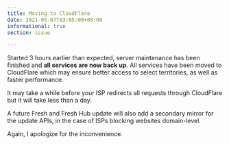 ```yaml
---
title: Moving to CloudFlare
date: 2021-05-07T03:05:00+00:00
informational: true
section: issue

---
```

Started 3 hours earlier than expected, server maintenance has been finished and **all services are now back up**. All services have been moved to CloudFlare which may ensure better access to select territories, as well as faster performance.

It may take a while before your ISP redirects all requests through CloudFlare but it will take less than a day.

A future Fresh and Fresh Hub update will also add a secondary mirror for the update APIs, in the case of ISPs blocking websites domain-level.

Again, I apologize for the inconvenience.